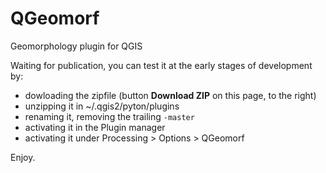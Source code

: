 # QGeomorf
Geomorphology plugin for QGIS

Waiting for publication, you can test it at the early stages of development by:

* dowloading the zipfile (button **Download ZIP** on this page, to the right)
* unzipping it in ~/.qgis2/pyton/plugins
* renaming it, removing the trailing `-master`
* activating it in the Plugin manager
* activating it under Processing > Options > QGeomorf

Enjoy.
